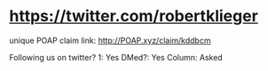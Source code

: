 # https://twitter.com/robertklieger

unique POAP claim link: 
http://POAP.xyz/claim/kddbcm

Following us on twitter? 1: Yes
DMed?: Yes
Column: Asked